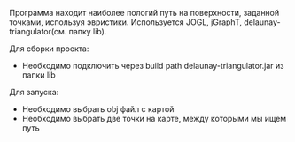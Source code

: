 ﻿Программа находит наиболее пологий путь на поверхности, заданной точками, используя эвристики.
Используется JOGL, jGraphT, delaunay-triangulator(см. папку lib).

Для сборки проекта:
- Необходимо подключить через build path delaunay-triangulator.jar из папки lib

Для запуска:
- Необходимо выбрать obj файл с картой
- Необходимо выбрать две точки на карте, между которыми мы ищем путь